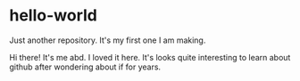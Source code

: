 # hello-world
Just another repository. It's my first one I am making.

Hi there!
It's me abd. I loved it here. It's looks quite interesting to learn about github after wondering about if for years.
